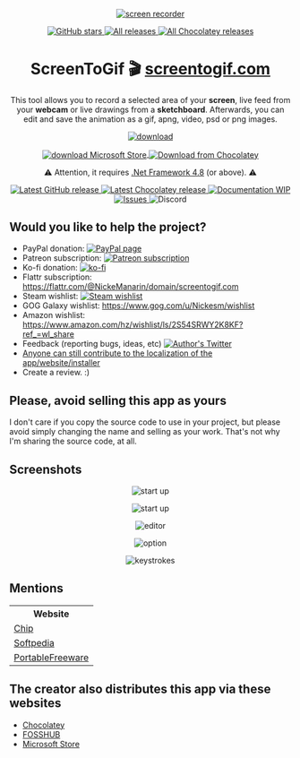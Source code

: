 <p align="center">
<a href="https://github.com/NickeManarin/ScreenToGif" target="_blank">
<img align="center" alt="screen recorder" src="https://www.screentogif.com/logos/ms-icon-144x144.png" />
</a>
</p>
<p align="center">
<a href="https://github.com/NickeManarin/ScreenToGif/stargazers" target="_blank">
 <img alt="GitHub stars" src="https://img.shields.io/github/stars/NickeManarin/ScreenToGif.svg" />
</a>
<a href="https://github.com/NickeManarin/ScreenToGif/releases" target="_blank">
 <img alt="All releases" src="https://img.shields.io/github/downloads/NickeManarin/ScreenToGif/total.svg" />
</a>
<a href="https://chocolatey.org/packages/screentogif" target="_blank">
 <img alt="All Chocolatey releases" src="https://img.shields.io/chocolatey/dt/screentogif.svg" />
</a>
</p>
<h1 align="center">ScreenToGif 🎬 <a href="http://www.screentogif.com/" target="_blank">screentogif.com</a></h1>

<p align="center">This tool allows you to record a selected area of your <strong>screen</strong>, live feed from your <strong>webcam</strong> or live drawings from a <strong>sketchboard</strong>. Afterwards, you can edit and save the animation as a gif, apng, video, psd or png images.</p>

<p align="center">
    <a href="https://github.com/NickeManarin/ScreenToGif/releases" target="_blank">
        <img align="center" alt="download" src="https://www.screentogif.com/wiki/download-now.png"/>
    </a>
</p>
<p align="center">
    <a href="https://www.microsoft.com/en-us/p/screentogif/9n3sqk8pds8g" target="_blank">
        <img align="center" alt="download Microsoft Store" src="https://www.screentogif.com/wiki/download-store.png"/>
    </a>
    <a href="https://chocolatey.org/packages/screentogif" target="_blank">
        <img align="center" alt="Download from Chocolatey" src="https://www.screentogif.com/wiki/download-chocolatey.png"/>
    </a>
</p>

<p align="center">
<g-emoji ios-version="6.0" fallback-src="https://assets-cdn.github.com/images/icons/emoji/unicode/26a0.png" alias="warning">⚠️</g-emoji> Attention, it requires <a href="https://go.microsoft.com/fwlink/?LinkId=2085155">.Net Framework 4.8</a> (or above). 
 <g-emoji ios-version="6.0" fallback-src="https://assets-cdn.github.com/images/icons/emoji/unicode/26a0.png" alias="warning">⚠️</g-emoji>
</p>

<p align="center">
<a href="https://github.com/NickeManarin/ScreenToGif/releases/latest" target="_blank">
 <img alt="Latest GitHub release" src="https://img.shields.io/github/release/nickemanarin/screentogif.svg" />
</a>
<a href="https://chocolatey.org/packages/screentogif" target="_blank">
 <img alt="Latest Chocolatey release" src="https://img.shields.io/chocolatey/v/screentogif.svg" />
</a>
<a href="https://github.com/NickeManarin/ScreenToGif/wiki/Help" target="_blank">
 <img alt="Documentation WIP" src="https://img.shields.io/badge/Docs-WIP-red.svg" />
</a>
<a href="https://github.com/NickeManarin/ScreenToGif/issues" target="_blank">
 <img alt="Issues" src="https://img.shields.io/github/issues/NickeManarin/ScreenToGif.svg" />
</a>
<a style="text-decoration:none" href="https://discord.gg/XgEqDHX">
 <img src="https://img.shields.io/discord/318260719680356352.svg" alt="Discord" />
</a>
</p>
	
<h2>Would you like to help the project?</h2>

 * PayPal donation: [![PayPal page](https://img.shields.io/badge/donate-Paypal-fd8200.svg)](https://www.paypal.com/cgi-bin/webscr?cmd=_donations&business=JCY2BGLULSWVJ&lc=US&item_name=ScreenToGif&item_number=screentogif&currency_code=USD&bn=PP%2dDonationsBF%3abtn_donateCC_LG%2egif%3aNonHosted)
 * Patreon subscription: [![Patreon subscription](https://img.shields.io/badge/subscribe-Patreon-orange.svg)](https://www.patreon.com/nicke)
 * Ko-fi donation: [![ko-fi](https://www.ko-fi.com/img/githubbutton_sm.svg)](https://ko-fi.com/B0B7Y5Z9)
 * Flattr subscription: https://flattr.com/@NickeManarin/domain/screentogif.com 
 * Steam wishlist: [![Steam wishlist](https://img.shields.io/badge/donate-Steam-171a21.svg)](http://steamcommunity.com/id/nickesm/wishlist)
 * GOG Galaxy wishlist: https://www.gog.com/u/Nickesm/wishlist
 * Amazon wishlist: https://www.amazon.com/hz/wishlist/ls/2S54SRWY2K8KF?ref_=wl_share
 * Feedback (reporting bugs, ideas, etc) [![Author's Twitter](https://img.shields.io/badge/Twitter-%40NickeManarin-blue.svg)](https://twitter.com/NickeManarin)
 * [Anyone can still contribute to the localization of the app/website/installer](https://github.com/NickeManarin/ScreenToGif/blob/master/LOCALIZATION.md)
 * Create a review. :)


<h2>Please, avoid selling this app as yours</h2>
I don't care if you copy the source code to use in your project, but please avoid simply changing the name and selling as your work. 
That's not why I'm sharing the source code, at all.

<h2>Screenshots</h2>

<p align="center">
 <img align="center" alt="start up" src="https://www.screentogif.com/media/Recorder.png" />
</p>
<p align="center">
 <img align="center" alt="start up" src="https://www.screentogif.com/media/Startup.png" />
</p>
 <p align="center">
 <img align="center" alt="editor" src="https://www.screentogif.com/media/Editor.gif" />
 </p>
 <p align="center">
 <img align="center" alt="option" src="https://www.screentogif.com/media/Options.gif" />
 </p>
 <p align="center">
 <img align="center" alt="keystrokes" src="https://www.screentogif.com/media/Keys.gif" />
 </p>

<h2>Mentions</h2>

<table>
	<tr>
		<th>Website</th>
	<tr>
	<tr>
		<td><a href="https://www.chip.de/downloads/Screen-To-Gif_65993193.html">Chip</a></td>
	</tr>
	<tr>
		<td><a href="https://www.softpedia.com/get/Multimedia/Graphic/Graphic-Others/Screen-to-Gif.shtml">Softpedia</a></td>
	</tr>
	<tr>
		<td><a href="https://www.portablefreeware.com/index.php?id=2895">PortableFreeware</a></td>
	</tr>
	
</table>

<h2>The creator also distributes this app via these websites</h2>

* [Chocolatey](https://chocolatey.org/packages/screentogif)
* [FOSSHUB](https://www.fosshub.com/ScreenToGif.html)
* [Microsoft Store](https://www.microsoft.com/en-us/p/screentogif/9n3sqk8pds8g)
